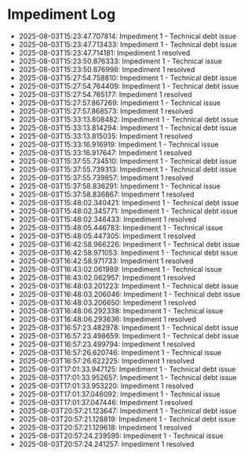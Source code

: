# Impediment Log

- 2025-08-03T15:23:47.707814: Impediment 1 - Technical debt issue
- 2025-08-03T15:23:47.713433: Impediment 1 - Technical debt issue
- 2025-08-03T15:23:47.714181: Impediment 1 resolved
- 2025-08-03T15:23:50.876333: Impediment 1 - Technical issue
- 2025-08-03T15:23:50.876998: Impediment 1 resolved
- 2025-08-03T15:27:54.758810: Impediment 1 - Technical debt issue
- 2025-08-03T15:27:54.764409: Impediment 1 - Technical debt issue
- 2025-08-03T15:27:54.765177: Impediment 1 resolved
- 2025-08-03T15:27:57.867269: Impediment 1 - Technical issue
- 2025-08-03T15:27:57.868573: Impediment 1 resolved
- 2025-08-03T15:33:13.808482: Impediment 1 - Technical debt issue
- 2025-08-03T15:33:13.814294: Impediment 1 - Technical debt issue
- 2025-08-03T15:33:13.815035: Impediment 1 resolved
- 2025-08-03T15:33:16.916919: Impediment 1 - Technical issue
- 2025-08-03T15:33:16.917647: Impediment 1 resolved
- 2025-08-03T15:37:55.734510: Impediment 1 - Technical debt issue
- 2025-08-03T15:37:55.739313: Impediment 1 - Technical debt issue
- 2025-08-03T15:37:55.739857: Impediment 1 resolved
- 2025-08-03T15:37:58.836291: Impediment 1 - Technical issue
- 2025-08-03T15:37:58.836867: Impediment 1 resolved
- 2025-08-03T15:48:02.340421: Impediment 1 - Technical debt issue
- 2025-08-03T15:48:02.345771: Impediment 1 - Technical debt issue
- 2025-08-03T15:48:02.346433: Impediment 1 resolved
- 2025-08-03T15:48:05.446783: Impediment 1 - Technical issue
- 2025-08-03T15:48:05.447305: Impediment 1 resolved
- 2025-08-03T16:42:58.966226: Impediment 1 - Technical debt issue
- 2025-08-03T16:42:58.971053: Impediment 1 - Technical debt issue
- 2025-08-03T16:42:58.971733: Impediment 1 resolved
- 2025-08-03T16:43:02.061989: Impediment 1 - Technical issue
- 2025-08-03T16:43:02.062957: Impediment 1 resolved
- 2025-08-03T16:48:03.201223: Impediment 1 - Technical debt issue
- 2025-08-03T16:48:03.206046: Impediment 1 - Technical debt issue
- 2025-08-03T16:48:03.206650: Impediment 1 resolved
- 2025-08-03T16:48:06.292338: Impediment 1 - Technical issue
- 2025-08-03T16:48:06.293636: Impediment 1 resolved
- 2025-08-03T16:57:23.482978: Impediment 1 - Technical debt issue
- 2025-08-03T16:57:23.498659: Impediment 1 - Technical debt issue
- 2025-08-03T16:57:23.499794: Impediment 1 resolved
- 2025-08-03T16:57:26.620746: Impediment 1 - Technical issue
- 2025-08-03T16:57:26.622225: Impediment 1 resolved
- 2025-08-03T17:01:33.947125: Impediment 1 - Technical debt issue
- 2025-08-03T17:01:33.952657: Impediment 1 - Technical debt issue
- 2025-08-03T17:01:33.953220: Impediment 1 resolved
- 2025-08-03T17:01:37.046092: Impediment 1 - Technical issue
- 2025-08-03T17:01:37.047446: Impediment 1 resolved
- 2025-08-03T20:57:21.123647: Impediment 1 - Technical debt issue
- 2025-08-03T20:57:21.128819: Impediment 1 - Technical debt issue
- 2025-08-03T20:57:21.129618: Impediment 1 resolved
- 2025-08-03T20:57:24.239595: Impediment 1 - Technical issue
- 2025-08-03T20:57:24.241257: Impediment 1 resolved
